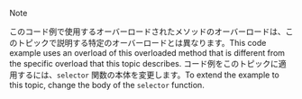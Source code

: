 > [!NOTE]
>  <span data-ttu-id="0ddc5-101">このコード例で使用するオーバーロードされたメソッドのオーバーロードは、このトピックで説明する特定のオーバーロードとは異なります。</span><span class="sxs-lookup"><span data-stu-id="0ddc5-101">This code example uses an overload of this overloaded method that is different from the specific overload that this topic describes.</span></span> <span data-ttu-id="0ddc5-102">コード例をこのトピックに適用するには、`selector` 関数の本体を変更します。</span><span class="sxs-lookup"><span data-stu-id="0ddc5-102">To extend the example to this topic, change the body of the `selector` function.</span></span>